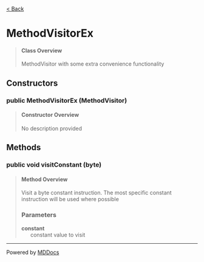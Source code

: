 [< Back](../README.md)
# MethodVisitorEx #
>#### Class Overview ####
>MethodVisitor with some extra convenience functionality
## Constructors ##
### public MethodVisitorEx (MethodVisitor) ###
>#### Constructor Overview ####
>No description provided
>
## Methods ##
### public void visitConstant (byte) ###
>#### Method Overview ####
>Visit a byte constant instruction. The most specific constant instruction
 will be used where possible
>
>### Parameters ###
>**constant**<br />
>&nbsp;&nbsp;&nbsp;&nbsp;&nbsp;&nbsp;constant value to visit
>

---
Powered by [MDDocs](https://github.com/VRCube/MDDocs)